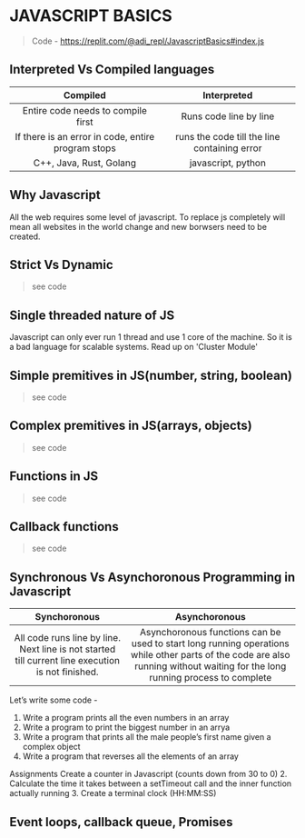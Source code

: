# JAVASCRIPT BASICS

> Code - https://replit.com/@adi_repl/JavascriptBasics#index.js

## Interpreted Vs Compiled languages

| Compiled | Interpreted |
|:--------:|:-----------:|
|Entire code needs to compile first| Runs code line by line|
|If there is an error in code, entire program stops| runs the code till the line containing error|
|C++, Java, Rust, Golang|javascript, python|

## Why Javascript
All the web requires some level of javascript. To replace js completely will mean all websites in the world change and new borwsers need to be created.

## Strict Vs Dynamic
> see code

## Single threaded nature of JS
Javascript can only ever run 1 thread and use 1 core of the machine. So it is a bad language for scalable systems.
Read up on 'Cluster Module'

## Simple premitives in JS(number, string, boolean)
>see code

## Complex premitives in JS(arrays, objects)
> see code

## Functions in JS
> see code

## Callback functions
> see code

## Synchronous Vs Asynchoronous Programming in Javascript

|Synchoronous|Asynchoronous|
|:----------:|:-----------:|
|All code runs line by line. Next line is not started till current line execution is not finished.|Asynchoronous functions can be used to start long running operations while other parts of the code are also running without waiting for the long running process to complete|

Let’s write some code -
1. Write a program prints all the even numbers in an array
2. Write a program to print the biggest number in an arrya
3. Write a program that prints all the male people’s first name given a complex object
4. Write a program that reverses all the elements of an array

Assignments
 Create a counter in Javascript (counts down from 30 to 0)
2. Calculate the time it takes between a setTimeout call and the inner function actually running
3. Create a terminal clock (HH:MM:SS)

## Event loops, callback queue, Promises

